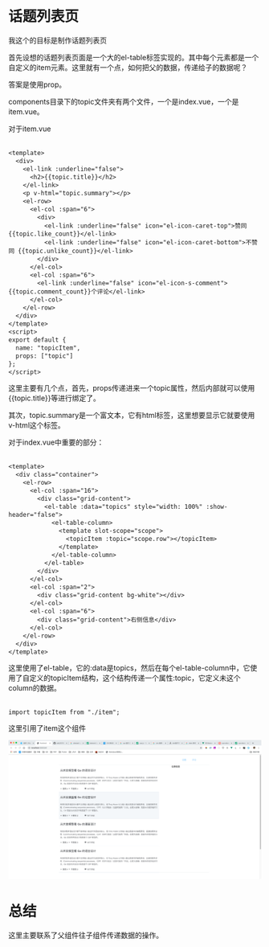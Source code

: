 # 话题列表页

我这个的目标是制作话题列表页

首先设想的话题列表页面是一个大的el-table标签实现的。其中每个元素都是一个自定义的item元素。这里就有一个点，如何把父的数据，传递给子的数据呢？

答案是使用prop。

components目录下的topic文件夹有两个文件，一个是index.vue，一个是item.vue。

对于item.vue
```

<template>
  <div>
    <el-link :underline="false">
      <h2>{{topic.title}}</h2>
    </el-link>
    <p v-html="topic.summary"></p>
    <el-row>
      <el-col :span="6">
        <div>
          <el-link :underline="false" icon="el-icon-caret-top">赞同 {{topic.like_count}}</el-link>
          <el-link :underline="false" icon="el-icon-caret-bottom">不赞同 {{topic.unlike_count}}</el-link>
        </div>
      </el-col>
      <el-col :span="6">
        <el-link :underline="false" icon="el-icon-s-comment">{{topic.comment_count}}个评论</el-link>
      </el-col>
    </el-row>
  </div>
</template>
<script>
export default {
  name: "topicItem",
  props: ["topic"]
};
</script>

```
这里主要有几个点，首先，props传递进来一个topic属性，然后内部就可以使用{{topic.title}}等进行绑定了。

其次，topic.summary是一个富文本，它有html标签，这里想要显示它就要使用v-html这个标签。

对于index.vue中重要的部分：
```

<template>
  <div class="container">
    <el-row>
      <el-col :span="16">
        <div class="grid-content">
          <el-table :data="topics" style="width: 100%" :show-header="false">
            <el-table-column>
              <template slot-scope="scope">
                <topicItem :topic="scope.row"></topicItem>
              </template>
            </el-table-column>
          </el-table>
        </div>
      </el-col>
      <el-col :span="2">
        <div class="grid-content bg-white"></div>
      </el-col>
      <el-col :span="6">
        <div class="grid-content">右侧信息</div>
      </el-col>
    </el-row>
  </div>
</template>
```
这里使用了el-table，它的:data是topics，然后在每个el-table-column中，它使用了自定义的topicItem结构，这个结构传递一个属性:topic，它定义未这个column的数据。
```

import topicItem from "./item";
```
这里引用了item这个组件

![topic](./assets/topic.png)

# 总结

这里主要联系了父组件往子组件传递数据的操作。